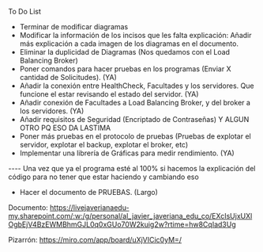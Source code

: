 To Do List

- Terminar de modificar diagramas
- Modificar la información de los incisos que les falta explicación: Añadir más explicación a cada imagen de los diagramas en el documento.
- Eliminar la duplicidad de Diagramas (Nos quedamos con el Load Balancing Broker)
- Poner comandos para hacer pruebas en los programas (Enviar X cantidad de Solicitudes). (YA)
- Añadir la conexión entre HealthCheck, Facultades y los servidores. Que funcione el estar revisando el estado del servidor. (YA)
- Añadir conexión de Facultades a Load Balancing Broker, y del broker a los servidores. (YA)
- Añadir requisitos de Seguridad (Encriptado de Contraseñas) Y ALGUN OTRO PQ ESO DA LASTIMA
- Poner más pruebas en el protocolo de pruebas (Pruebas de explotar el servidor, explotar el backup, explotar el broker, etc)
- Implementar una librería de Gráficas para medir rendimiento. (YA)

---- Una vez que ya el programa esté al 100% si hacemos la explicación del código para no tener que estar haciendo y cambiando eso

- Hacer el documento de PRUEBAS. (Largo)

Documento: https://livejaverianaedu-my.sharepoint.com/:w:/g/personal/al_javier_javeriana_edu_co/EXcIsUjxUXlOgbEjV4BzEWMBhmGJL0q0xGUo70W2kuig2w?rtime=hw8CqIad3Ug

Pizarrón: https://miro.com/app/board/uXjVICic0yM=/

